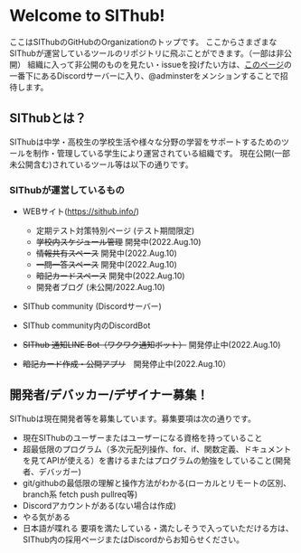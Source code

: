 # Welcome to SIThub!
ここはSIThubのGitHubのOrganizationのトップです。
ここからさまざまなSIThubが運営しているツールのリポジトリに飛ぶことができます。（一部は非公開）
組織に入って非公開のものを見たい・issueを投げたい方は、[このページ](https://sithub.info/)の一番下にあるDiscordサーバーに入り、@adminsterをメンションすることで招待します。
## SIThubとは？
SIThubは中学・高校生の学校生活や様々な分野の学習をサポートするためのツールを制作・管理している学生により運営されている組織です。 
現在公開(一部未公開含む)されているツール等は以下の通りです。
### SIThubが運営しているもの
- WEBサイト(https://sithub.info/)
  - 定期テスト対策特別ページ (テスト期間限定)
  - ~~学校内スケジュール管理~~ 開発中(2022.Aug.10)
  - ~~情報共有スペース~~ 開発中(2022.Aug.10)
  - ~~一問一答スペース~~ 開発中(2022.Aug.10)
  - ~~暗記カードスペース~~ 開発中(2022.Aug.10)
  - 開発者ブログ (未公開/2022.Aug.10)
  
- SIThub community (Discordサーバー)
- SIThub community内のDiscordBot
- ~~SIThub 通知LINE Bot（ワクワク通知ボット）~~ 開発停止中(2022.Aug.10)
- ~~暗記カード作成・公開アプリ~~　開発停止中(2022.Aug.10）

## 開発者/デバッカー/デザイナー募集！
SIThubは現在開発者等を募集しています。募集要項は次の通りです。
- 現在SIThubのユーザーまたはユーザーになる資格を持っていること
- 超最低限のプログラム（多次元配列操作、for、if、関数定義、ドキュメントを見てAPIが使える）を書けるまたはプログラムの勉強をしていること(開発者、デバッガー)
- git/githubの最低限の理解と操作方法がわかる(ローカルとリモートの区別、branch系 fetch push pullreq等)
- Discordアカウントがある(ない場合は作成)
- やる気がある
- 日本語が喋れる
要項を満たしている・満たしそうで入っていただける方は、SIThub内の採用ページまたはDiscordからお知らせください。
